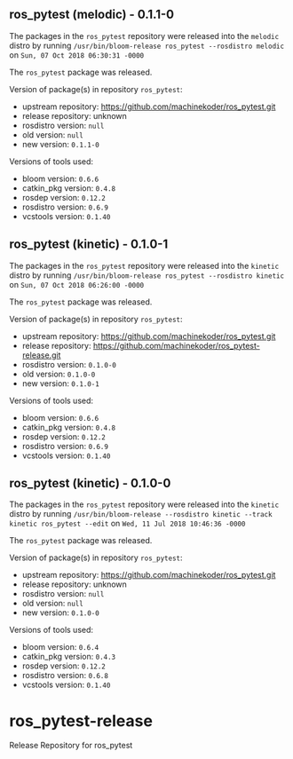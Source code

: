 ## ros_pytest (melodic) - 0.1.1-0

The packages in the `ros_pytest` repository were released into the `melodic` distro by running `/usr/bin/bloom-release ros_pytest --rosdistro melodic` on `Sun, 07 Oct 2018 06:30:31 -0000`

The `ros_pytest` package was released.

Version of package(s) in repository `ros_pytest`:

- upstream repository: https://github.com/machinekoder/ros_pytest.git
- release repository: unknown
- rosdistro version: `null`
- old version: `null`
- new version: `0.1.1-0`

Versions of tools used:

- bloom version: `0.6.6`
- catkin_pkg version: `0.4.8`
- rosdep version: `0.12.2`
- rosdistro version: `0.6.9`
- vcstools version: `0.1.40`


## ros_pytest (kinetic) - 0.1.0-1

The packages in the `ros_pytest` repository were released into the `kinetic` distro by running `/usr/bin/bloom-release ros_pytest --rosdistro kinetic` on `Sun, 07 Oct 2018 06:26:00 -0000`

The `ros_pytest` package was released.

Version of package(s) in repository `ros_pytest`:

- upstream repository: https://github.com/machinekoder/ros_pytest.git
- release repository: https://github.com/machinekoder/ros_pytest-release.git
- rosdistro version: `0.1.0-0`
- old version: `0.1.0-0`
- new version: `0.1.0-1`

Versions of tools used:

- bloom version: `0.6.6`
- catkin_pkg version: `0.4.8`
- rosdep version: `0.12.2`
- rosdistro version: `0.6.9`
- vcstools version: `0.1.40`


## ros_pytest (kinetic) - 0.1.0-0

The packages in the `ros_pytest` repository were released into the `kinetic` distro by running `/usr/bin/bloom-release --rosdistro kinetic --track kinetic ros_pytest --edit` on `Wed, 11 Jul 2018 10:46:36 -0000`

The `ros_pytest` package was released.

Version of package(s) in repository `ros_pytest`:

- upstream repository: https://github.com/machinekoder/ros_pytest.git
- release repository: unknown
- rosdistro version: `null`
- old version: `null`
- new version: `0.1.0-0`

Versions of tools used:

- bloom version: `0.6.4`
- catkin_pkg version: `0.4.3`
- rosdep version: `0.12.2`
- rosdistro version: `0.6.8`
- vcstools version: `0.1.40`


# ros_pytest-release
Release Repository for ros_pytest
